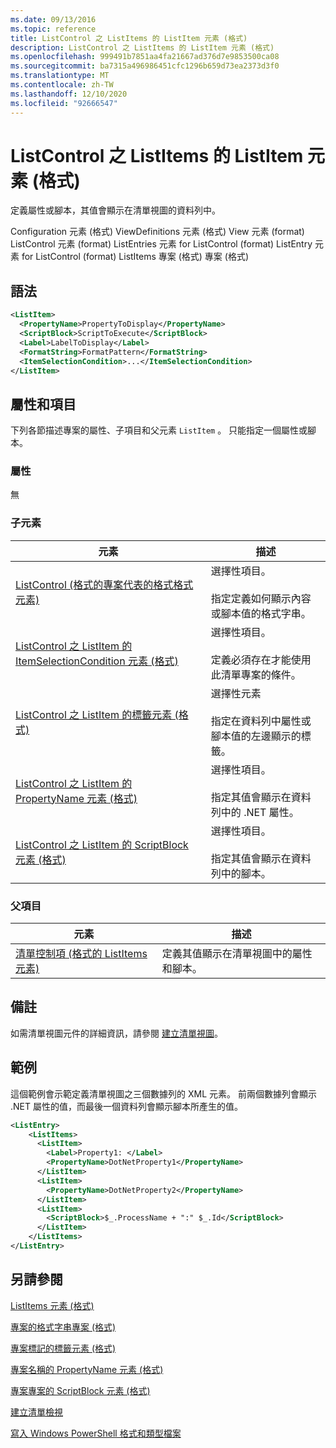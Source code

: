 ```yaml
---
ms.date: 09/13/2016
ms.topic: reference
title: ListControl 之 ListItems 的 ListItem 元素 (格式)
description: ListControl 之 ListItems 的 ListItem 元素 (格式)
ms.openlocfilehash: 999491b7851aa4fa21667ad376d7e9853500ca08
ms.sourcegitcommit: ba7315a496986451cfc1296b659d73ea2373d3f0
ms.translationtype: MT
ms.contentlocale: zh-TW
ms.lasthandoff: 12/10/2020
ms.locfileid: "92666547"
---
```

# <a name="listitem-element-for-listitems-for-listcontrol-format"></a>ListControl 之 ListItems 的 ListItem 元素 (格式)

定義屬性或腳本，其值會顯示在清單視圖的資料列中。

Configuration 元素 (格式) ViewDefinitions 元素 (格式) View 元素 (format) ListControl 元素 (format) ListEntries 元素 for ListControl (format) ListEntry 元素 for ListControl (format) ListItems 專案 (格式) 專案 (格式) 

## <a name="syntax"></a>語法

```xml
<ListItem>
  <PropertyName>PropertyToDisplay</PropertyName>
  <ScriptBlock>ScriptToExecute</ScriptBlock>
  <Label>LabelToDisplay</Label>
  <FormatString>FormatPattern</FormatString>
  <ItemSelectionCondition>...</ItemSelectionCondition>
</ListItem>
```

## <a name="attributes-and-elements"></a>屬性和項目

下列各節描述專案的屬性、子項目和父元素 `ListItem` 。 只能指定一個屬性或腳本。

### <a name="attributes"></a>屬性

無

### <a name="child-elements"></a>子元素

|元素|描述|
|-------------|-----------------|
|[ListControl (格式的專案代表的格式格式元素) ](./formatstring-element-for-listitem-for-listcontrol-format.md)|選擇性項目。<br /><br /> 指定定義如何顯示內容或腳本值的格式字串。|
|[ListControl 之 ListItem 的 ItemSelectionCondition 元素 (格式)](./itemselectioncondition-element-for-listitem-for-listcontrol-format.md)|選擇性項目。<br /><br /> 定義必須存在才能使用此清單專案的條件。|
|[ListControl 之 ListItem 的標籤元素 (格式)](./label-element-for-listitem-for-listcontrol-format.md)|選擇性元素<br /><br /> 指定在資料列中屬性或腳本值的左邊顯示的標籤。|
|[ListControl 之 ListItem 的 PropertyName 元素 (格式)](./propertyname-element-for-listitem-for-listcontrol-format.md)|選擇性項目。<br /><br /> 指定其值會顯示在資料列中的 .NET 屬性。|
|[ListControl 之 ListItem 的 ScriptBlock 元素 (格式)](./scriptblock-element-for-listitem-for-listcontrol-format.md)|選擇性項目。<br /><br /> 指定其值會顯示在資料列中的腳本。|

### <a name="parent-elements"></a>父項目

|元素|描述|
|-------------|-----------------|
|[清單控制項 (格式的 ListItems 元素) ](./listitems-element-for-listentry-for-listcontrol-format.md)|定義其值顯示在清單視圖中的屬性和腳本。|

## <a name="remarks"></a>備註

如需清單視圖元件的詳細資訊，請參閱 [建立清單視圖](./creating-a-list-view.md)。

## <a name="example"></a>範例

這個範例會示範定義清單視圖之三個數據列的 XML 元素。 前兩個數據列會顯示 .NET 屬性的值，而最後一個資料列會顯示腳本所產生的值。

```xml
<ListEntry>
    <ListItems>
      <ListItem>
        <Label>Property1: </Label>
        <PropertyName>DotNetProperty1</PropertyName>
      </ListItem>
      <ListItem>
        <PropertyName>DotNetProperty2</PropertyName>
      </ListItem>
      <ListItem>
        <ScriptBlock>$_.ProcessName + ":" $_.Id</ScriptBlock>
      </ListItem>
    </ListItems>
</ListEntry>

```

## <a name="see-also"></a>另請參閱

[ListItems 元素 (格式) ](./listitems-element-for-listentry-for-listcontrol-format.md)

[專案的格式字串專案 (格式) ](./formatstring-element-for-listitem-for-listcontrol-format.md)

[專案標記的標籤元素 (格式) ](./label-element-for-listitem-for-listcontrol-format.md)

[專案名稱的 PropertyName 元素 (格式) ](./propertyname-element-for-listitem-for-listcontrol-format.md)

[專案專案的 ScriptBlock 元素 (格式) ](./scriptblock-element-for-listitem-for-listcontrol-format.md)

[建立清單檢視](./creating-a-list-view.md)

[寫入 Windows PowerShell 格式和類型檔案](./writing-a-powershell-formatting-file.md)
